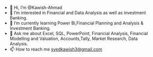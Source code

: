 - 👋 Hi, I’m @Kawish-Ahmad
- 👀 I’m interested in Financial and Data Analysis as well as investment Banking.
- 🌱 I’m currently learning Power Bi,Financial Planning and Analysis & Investment Banking.
- 💞 Ask me about Excel, SQL, PowerPoint, Financial Analysis, Financial Modelling and Valuation, Accounts,Tally, Market Research, Data Analysis.
- 📫 How to reach me syedkawish3@gmail.com

<!---
Kawish-Ahmad/Kawish-Ahmad is a ✨ special ✨ repository because its `README.md` (this file) appears on your GitHub profile.
You can click the Preview link to take a look at your changes.
--->
